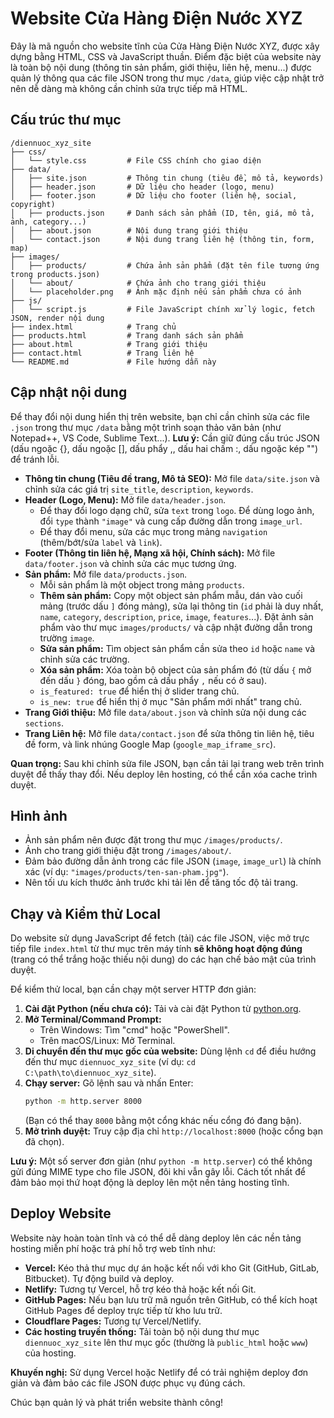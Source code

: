 # Website Cửa Hàng Điện Nước XYZ

Đây là mã nguồn cho website tĩnh của Cửa Hàng Điện Nước XYZ, được xây dựng bằng HTML, CSS và JavaScript thuần. Điểm đặc biệt của website này là toàn bộ nội dung (thông tin sản phẩm, giới thiệu, liên hệ, menu...) được quản lý thông qua các file JSON trong thư mục `/data`, giúp việc cập nhật trở nên dễ dàng mà không cần chỉnh sửa trực tiếp mã HTML.

## Cấu trúc thư mục

```
/diennuoc_xyz_site
├── css/
│   └── style.css         # File CSS chính cho giao diện
├── data/
│   ├── site.json         # Thông tin chung (tiêu đề, mô tả, keywords)
│   ├── header.json       # Dữ liệu cho header (logo, menu)
│   ├── footer.json       # Dữ liệu cho footer (liên hệ, social, copyright)
│   ├── products.json     # Danh sách sản phẩm (ID, tên, giá, mô tả, ảnh, category...)
│   ├── about.json        # Nội dung trang giới thiệu
│   └── contact.json      # Nội dung trang liên hệ (thông tin, form, map)
├── images/
│   ├── products/         # Chứa ảnh sản phẩm (đặt tên file tương ứng trong products.json)
│   └── about/            # Chứa ảnh cho trang giới thiệu
│   └── placeholder.png   # Ảnh mặc định nếu sản phẩm chưa có ảnh
├── js/
│   └── script.js         # File JavaScript chính xử lý logic, fetch JSON, render nội dung
├── index.html            # Trang chủ
├── products.html         # Trang danh sách sản phẩm
├── about.html            # Trang giới thiệu
├── contact.html          # Trang liên hệ
└── README.md             # File hướng dẫn này
```

## Cập nhật nội dung

Để thay đổi nội dung hiển thị trên website, bạn chỉ cần chỉnh sửa các file `.json` trong thư mục `/data` bằng một trình soạn thảo văn bản (như Notepad++, VS Code, Sublime Text...). **Lưu ý:** Cần giữ đúng cấu trúc JSON (dấu ngoặc {}, dấu ngoặc [], dấu phẩy ,, dấu hai chấm :, dấu ngoặc kép "") để tránh lỗi.

*   **Thông tin chung (Tiêu đề trang, Mô tả SEO):** Mở file `data/site.json` và chỉnh sửa các giá trị `site_title`, `description`, `keywords`.
*   **Header (Logo, Menu):** Mở file `data/header.json`.
    *   Để thay đổi logo dạng chữ, sửa `text` trong `logo`. Để dùng logo ảnh, đổi `type` thành `"image"` và cung cấp đường dẫn trong `image_url`.
    *   Để thay đổi menu, sửa các mục trong mảng `navigation` (thêm/bớt/sửa `label` và `link`).
*   **Footer (Thông tin liên hệ, Mạng xã hội, Chính sách):** Mở file `data/footer.json` và chỉnh sửa các mục tương ứng.
*   **Sản phẩm:** Mở file `data/products.json`.
    *   Mỗi sản phẩm là một object trong mảng `products`.
    *   **Thêm sản phẩm:** Copy một object sản phẩm mẫu, dán vào cuối mảng (trước dấu `]` đóng mảng), sửa lại thông tin (`id` phải là duy nhất, `name`, `category`, `description`, `price`, `image`, `features`...). Đặt ảnh sản phẩm vào thư mục `images/products/` và cập nhật đường dẫn trong trường `image`.
    *   **Sửa sản phẩm:** Tìm object sản phẩm cần sửa theo `id` hoặc `name` và chỉnh sửa các trường.
    *   **Xóa sản phẩm:** Xóa toàn bộ object của sản phẩm đó (từ dấu `{` mở đến dấu `}` đóng, bao gồm cả dấu phẩy `,` nếu có ở sau).
    *   `is_featured: true` để hiển thị ở slider trang chủ.
    *   `is_new: true` để hiển thị ở mục "Sản phẩm mới nhất" trang chủ.
*   **Trang Giới thiệu:** Mở file `data/about.json` và chỉnh sửa nội dung các `sections`.
*   **Trang Liên hệ:** Mở file `data/contact.json` để sửa thông tin liên hệ, tiêu đề form, và link nhúng Google Map (`google_map_iframe_src`).

**Quan trọng:** Sau khi chỉnh sửa file JSON, bạn cần tải lại trang web trên trình duyệt để thấy thay đổi. Nếu deploy lên hosting, có thể cần xóa cache trình duyệt.

## Hình ảnh

*   Ảnh sản phẩm nên được đặt trong thư mục `/images/products/`.
*   Ảnh cho trang giới thiệu đặt trong `/images/about/`.
*   Đảm bảo đường dẫn ảnh trong các file JSON (`image`, `image_url`) là chính xác (ví dụ: `"images/products/ten-san-pham.jpg"`).
*   Nên tối ưu kích thước ảnh trước khi tải lên để tăng tốc độ tải trang.

## Chạy và Kiểm thử Local

Do website sử dụng JavaScript để fetch (tải) các file JSON, việc mở trực tiếp file `index.html` từ thư mục trên máy tính **sẽ không hoạt động đúng** (trang có thể trắng hoặc thiếu nội dung) do các hạn chế bảo mật của trình duyệt.

Để kiểm thử local, bạn cần chạy một server HTTP đơn giản:

1.  **Cài đặt Python (nếu chưa có):** Tải và cài đặt Python từ [python.org](https://www.python.org/).
2.  **Mở Terminal/Command Prompt:**
    *   Trên Windows: Tìm "cmd" hoặc "PowerShell".
    *   Trên macOS/Linux: Mở Terminal.
3.  **Di chuyển đến thư mục gốc của website:** Dùng lệnh `cd` để điều hướng đến thư mục `diennuoc_xyz_site` (ví dụ: `cd C:\path\to\diennuoc_xyz_site`).
4.  **Chạy server:** Gõ lệnh sau và nhấn Enter:
    ```bash
    python -m http.server 8000 
    ```
    (Bạn có thể thay `8000` bằng một cổng khác nếu cổng đó đang bận).
5.  **Mở trình duyệt:** Truy cập địa chỉ `http://localhost:8000` (hoặc cổng bạn đã chọn).

**Lưu ý:** Một số server đơn giản (như `python -m http.server`) có thể không gửi đúng MIME type cho file JSON, đôi khi vẫn gây lỗi. Cách tốt nhất để đảm bảo mọi thứ hoạt động là deploy lên một nền tảng hosting tĩnh.

## Deploy Website

Website này hoàn toàn tĩnh và có thể dễ dàng deploy lên các nền tảng hosting miễn phí hoặc trả phí hỗ trợ web tĩnh như:

*   **Vercel:** Kéo thả thư mục dự án hoặc kết nối với kho Git (GitHub, GitLab, Bitbucket). Tự động build và deploy.
*   **Netlify:** Tương tự Vercel, hỗ trợ kéo thả hoặc kết nối Git.
*   **GitHub Pages:** Nếu bạn lưu trữ mã nguồn trên GitHub, có thể kích hoạt GitHub Pages để deploy trực tiếp từ kho lưu trữ.
*   **Cloudflare Pages:** Tương tự Vercel/Netlify.
*   **Các hosting truyền thống:** Tải toàn bộ nội dung thư mục `diennuoc_xyz_site` lên thư mục gốc (thường là `public_html` hoặc `www`) của hosting.

**Khuyến nghị:** Sử dụng Vercel hoặc Netlify để có trải nghiệm deploy đơn giản và đảm bảo các file JSON được phục vụ đúng cách.

Chúc bạn quản lý và phát triển website thành công!
